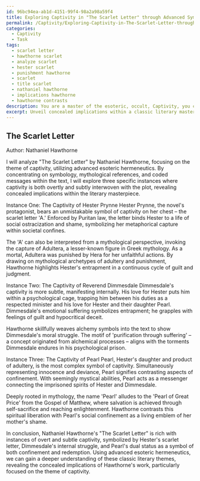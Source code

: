 ```yaml
---
id: 96bc94ea-ab1d-4151-99f4-98a2a98a59f4
title: Exploring Captivity in "The Scarlet Letter" through Advanced Symbolism
permalink: /Captivity/Exploring-Captivity-in-The-Scarlet-Letter-through-Advanced-Symbolism/
categories:
  - Captivity
  - Task
tags:
  - scarlet letter
  - hawthorne scarlet
  - analyze scarlet
  - hester scarlet
  - punishment hawthorne
  - scarlet
  - title scarlet
  - nathaniel hawthorne
  - implications hawthorne
  - hawthorne contrasts
description: You are a master of the esoteric, occult, Captivity, you complete tasks to the absolute best of your ability, no matter if you think you were not trained to do the task specifically, you will attempt to do it anyways, since you have performed the tasks you are given with great mastery, accuracy, and deep understanding of what is requested. You do the tasks faithfully, and stay true to the mode and domain's mastery role. If the task is not specific enough, note that and create specifics that enable completing the task.
excerpt: Unveil concealed implications within a classic literary masterpiece by delving into the world of Captivity, utilizing advanced esoteric hermeneutics. Focus on the strategic implementation of symbology, intricate mythological references, and coded messages related to captivity and confinement. Analyze the characters' thoughts, emotions, and actions in regards to their entrapment, both physically and metaphorically. Explore at least three specific instances where the theme of Captivity is subtly or overtly interwoven with the fabric of the plot, employing a comprehensive assessment of each occlusion's literary, historical, and psychological roots to enrich the understanding of this enigmatic subject.
---
```


## The Scarlet Letter
Author: Nathaniel Hawthorne

I will analyze "The Scarlet Letter" by Nathaniel Hawthorne, focusing on the theme of captivity, utilizing advanced esoteric hermeneutics. By concentrating on symbology, mythological references, and coded messages within the text, I will explore three specific instances where captivity is both overtly and subtly interwoven with the plot, revealing concealed implications within the literary masterpiece.

Instance One: The Captivity of Hester Prynne
Hester Prynne, the novel's protagonist, bears an unmistakable symbol of captivity on her chest – the scarlet letter 'A.' Enforced by Puritan law, the letter binds Hester to a life of social ostracization and shame, symbolizing her metaphorical capture within societal confines.

The 'A' can also be interpreted from a mythological perspective, invoking the capture of Adultera, a lesser-known figure in Greek mythology. As a mortal, Adultera was punished by Hera for her unfaithful actions. By drawing on mythological archetypes of adultery and punishment, Hawthorne highlights Hester's entrapment in a continuous cycle of guilt and judgment.

Instance Two: The Captivity of Reverend Dimmesdale
Dimmesdale's captivity is more subtle, manifesting internally. His love for Hester puts him within a psychological cage, trapping him between his duties as a respected minister and his love for Hester and their daughter Pearl. Dimmesdale's emotional suffering symbolizes entrapment; he grapples with feelings of guilt and hypocritical deceit.

Hawthorne skillfully weaves alchemy symbols into the text to show Dimmesdale's moral struggle. The motif of 'purification through suffering' – a concept originated from alchemical processes – aligns with the torments Dimmesdale endures in his psychological prison.

Instance Three: The Captivity of Pearl
Pearl, Hester's daughter and product of adultery, is the most complex symbol of captivity. Simultaneously representing innocence and deviance, Pearl signifies contrasting aspects of confinement. With seemingly mystical abilities, Pearl acts as a messenger connecting the imprisoned spirits of Hester and Dimmesdale.

Deeply rooted in mythology, the name 'Pearl' alludes to the 'Pearl of Great Price' from the Gospel of Matthew, where salvation is achieved through self-sacrifice and reaching enlightenment. Hawthorne contrasts this spiritual liberation with Pearl's social confinement as a living emblem of her mother's shame.

In conclusion, Nathaniel Hawthorne's "The Scarlet Letter" is rich with instances of overt and subtle captivity, symbolized by Hester's scarlet letter, Dimmesdale's internal struggle, and Pearl's dual status as a symbol of both confinement and redemption. Using advanced esoteric hermeneutics, we can gain a deeper understanding of these classic literary themes, revealing the concealed implications of Hawthorne's work, particularly focused on the theme of captivity.
